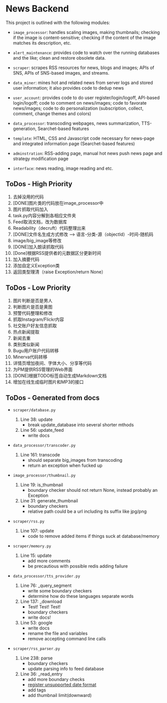 News Backend
============

This project is outlined with the following modules:

* `image_processor`: handles scaling images, making thumbnails; checking if the
image is content-sensitive; checking if the content of the image matches its
description, etc.

* `alert_maintenance`: provides code to watch over the running databases and the like; clean and restore obsolete data.

* `scraper`: scrapes RSS resources for news, blogs and images; APIs of SNS,
APIs of SNS-based images, and streams.

* `data_miner`: mines hot and related news from server logs and stored user information; it also provides code to dedup news 

* `user_account`: provides code to do user register/login/logoff, API-based login/logoff; code to comment on news/images; code to favorate news/images; code to do personalization (subscription, collect, comment, change themes and colors)

* `data_processor`: transcoding webpages, news summarization, TTS-generation,
Searchet-based features 

* `template`: HTML, CSS and Javascript code necessary for news-page and
integrated information page (Searchet-based features)

* `adminstration`: RSS-adding page, manual hot news push news page and strategy
modification page 

* `interface`: news reading, image reading and etc.

ToDos - High Priority
----------------------
1. 去掉没用的代码
2. [DONE]图片类的代码放在image_processor中
3. 图片抓取代码加入
4. task.py内容分解到各相应文件夹
5. Feed取消文档，改为数据库
6. Readability（decruft）代码整理出来
7. [DONE]文件名生成方式修改 --> 语言-分类-源（objectId）-时间-随机码
8. image/big_image等修改
9. [DONE]加入朗读抓取代码
10. [Done]根据RSS提供者的元数据区分更新时间
11. 加入摘要代码
12. 添加自定义Exception类
13. 返回类型理清（raise Exception/return None）

ToDos - Low Priority
---------------------
1. 图片判断是否是男人
2. 判断图片是否是黄图
3. 预警代码整理和修改
4. 抓取Instagram/Flickr内容
5. 社交账户好友信息抓取
6. 热点新闻提取
7. 新闻去重
8. 类别类似新闻
9. Bugu用户账户代码转移
10. Minerva代码转移
11. 详情页增加夜间、字体大小、分享等代码
12. 为PM提供RSS管理的Web界面
13. [DONE]根据TODO标签自动生成Markdown文档
14. 增加在线生成临时图片和MP3的接口

ToDos - Generated from docs
--------------------------
* `scraper/database.py`
    1. Line 38: update
        - break update_database into several shorter mthods
    2. Line 56: update_feed
        - write docs

* `data_processor/transcoder.py`
    1. Line 161: transcode
        - should separate big_images from transcoding
        - return an exception when fucked up

* `image_processor/thumbnail.py`
    1. Line 19: is_thumbnail
        - boundary checker should not return None, instead probably an Exception
    2. Line 31: generate_thumbnail
        - boundary checkers
        - relative path could be a url including its suffix like jpg/png

* `scraper/rss.py`
    1. Line 107: update
        - code to remove added items if things suck at database/memory

* `scraper/memory.py`
    1. Line 15: update
        - add more comments
        - be precautious with possible redis adding failure

* `data_processor/tts_provider.py`
    1. Line 76: _query_segment
        - write some boundary checkers
        - determine how do these languages separate words
    2. Line 137: _download
        - Test! Test! Test!
        - boundary checkers
        - write docs!
    3. Line 53: google
        - write docs
        - rename the file and variables
        - remove accepting command line calls

* `scraper/rss_parser.py`
    1. Line 238: parse
        - boundary checkers
        - update parsing info to feed database
    2. Line 36: _read_entry
        - add more boundary checks
        - [register unsupported date format](http://pythonhosted.org/feedparser/date-parsing.html#advanced-date)
        - add tags
        - add thumbnail limit(downward)

